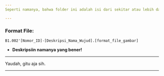 ```yaml
---
Seperti namanya, bahwa folder ini adalah isi dari sekitar atau lebih dari **5.616** Sampel yang tersimpan disini.

---
```

### Format File:
```
B1.002'[Nomor_ID]-[Deskripsi_Nama_Wujud].[format_file_gambar]
```
- **Deskripsiin namanya yang bener!**
---
Yaudah, gitu aja sih.

---
